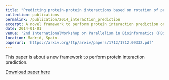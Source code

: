 ```yaml
---
title: "Predicting protein-protein interactions based on rotation of proteins in 3D-space"
collection: publications
permalink: /publication/2014_interaction_prediction
excerpt: A novel framework to perform protein interaction prediction on proterin-protein interaction netwrosk, based on rotations of proteins in 3D space.  
date: 2014-01-01
venue: '2nd InternationalWorkshop on Parallelism in Bioinformatics (PBio), IEEE Cluster'
location: Madrid, Spain. 
paperurl: 'https://arxiv.org/ftp/arxiv/papers/1712/1712.09332.pdf'
---
```

This paper is about a new framework to perform protein interaction prediction. 

[Download paper here](https://arxiv.org/ftp/arxiv/papers/1712/1712.09332.pdf)
